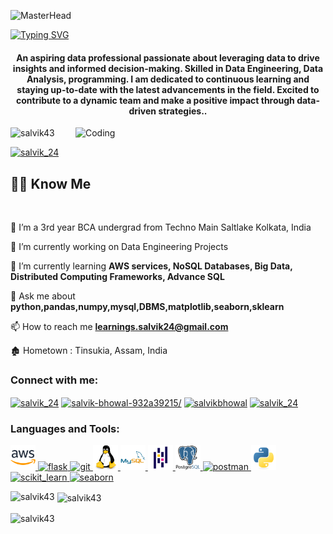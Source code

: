 <!--![MasterHead](https://storage.googleapis.com/gweb-cloudblog-publish/original_images/MLOps_Kloeckner_Hero_Banner_1920x946.gif)-->
![MasterHead](https://github.com/salvik43/salvik43/assets/67736824/c66441b6-ccfb-4b73-9016-ae7db8044ac9)



[![Typing SVG](https://readme-typing-svg.demolab.com?font=Fira+Code&weight=700&size=45&duration=2500&pause=700&color=01def7&center=true&vCenter=true&width=1000&height=75&lines=%F0%9F%8E%89Welcome+To+My+Profile%F0%9F%8E%89;Hi+%F0%9F%91%8B%2C+I'm+Salvik+Bhowal;Aspiring+Data+Professional+%F0%9F%91%A8%E2%80%8D%F0%9F%92%BB)](https://git.io/typing-svg)

<!--[![Typing SVG](https://readme-typing-svg.demolab.com?font=Fira+Code&weight=700&size=50&duration=6000&pause=750&color=F75800&background=FFFFFF00&center=true&vCenter=true&width=1700&height=80&lines=Kaggle+3X+Expert;Leetcode+Top+5000+Global+Rank;300%2B+Projects+on+GitHub;8%2B+Published+research+papers+in+Scopus+Indexed+Journals;20K%2B+Networks+on+LinkedIn;500K%2B+Viewership+on+Quora+%26+Medium)](https://git.io/typing-svg)-->
<h4 align="center">
  
An aspiring data professional passionate about leveraging data to drive insights and informed decision-making. Skilled in **Data Engineering**, **Data Analysis**, **programming**. I am dedicated to continuous learning and staying up-to-date with the latest advancements in the field. Excited to contribute to a dynamic team and make a positive impact through data-driven strategies..</h4>
<img align="right" alt="Coding" width="400" src="https://cdn.dribbble.com/users/1162077/screenshots/3848914/programmer.gif">

<p align="left"> <img src="https://komarev.com/ghpvc/?username=salvik43&label=Profile%20views&color=0e75b6&style=flat" alt="salvik43" /> </p>

<p align="left"> <a href="https://twitter.com/salvik_24" target="blank"><img src="https://img.shields.io/twitter/follow/salvik_24?logo=twitter&style=for-the-badge" alt="salvik_24" /></a> </p>

<h2> 👨‍💻 Know Me </h2><br>

📌 I’m a 3rd year BCA undergrad from Techno Main Saltlake Kolkata, India <br>

🔭 I’m currently working on Data Engineering Projects<br>

🌱 I’m currently learning **AWS services, NoSQL Databases, Big Data, Distributed Computing Frameworks, Advance SQL**<br>

💬 Ask me about **python,pandas,numpy,mysql,DBMS,matplotlib,seaborn,sklearn**<br>

📫 How to reach me **learnings.salvik24@gmail.com**<br>

🏚️ Hometown : Tinsukia, Assam, India<br>

<h3 align="left">Connect with me:</h3>
<p align="left">
<a href="https://twitter.com/salvik_24" target="blank"><img align="center" src="https://raw.githubusercontent.com/rahuldkjain/github-profile-readme-generator/master/src/images/icons/Social/twitter.svg" alt="salvik_24" height="30" width="40" /></a>
<a href="https://linkedin.com/in/salvik-bhowal-932a39215/" target="blank"><img align="center" src="https://raw.githubusercontent.com/rahuldkjain/github-profile-readme-generator/master/src/images/icons/Social/linked-in-alt.svg" alt="salvik-bhowal-932a39215/" height="30" width="40" /></a>
<a href="https://kaggle.com/salvikbhowal" target="blank"><img align="center" src="https://raw.githubusercontent.com/rahuldkjain/github-profile-readme-generator/master/src/images/icons/Social/kaggle.svg" alt="salvikbhowal" height="30" width="40" /></a>
<a href="https://instagram.com/salvik_24" target="blank"><img align="center" src="https://raw.githubusercontent.com/rahuldkjain/github-profile-readme-generator/master/src/images/icons/Social/instagram.svg" alt="salvik_24" height="30" width="40" /></a>
</p>

<h3 align="left">Languages and Tools:</h3>
<p align="left"> <a href="https://aws.amazon.com" target="_blank" rel="noreferrer"> <img src="https://raw.githubusercontent.com/devicons/devicon/master/icons/amazonwebservices/amazonwebservices-original-wordmark.svg" alt="aws" width="40" height="40"/> </a> <a href="https://flask.palletsprojects.com/" target="_blank" rel="noreferrer"> <img src="https://www.vectorlogo.zone/logos/pocoo_flask/pocoo_flask-icon.svg" alt="flask" width="40" height="40"/> </a> <a href="https://git-scm.com/" target="_blank" rel="noreferrer"> <img src="https://www.vectorlogo.zone/logos/git-scm/git-scm-icon.svg" alt="git" width="40" height="40"/> </a> <a href="https://www.linux.org/" target="_blank" rel="noreferrer"> <img src="https://raw.githubusercontent.com/devicons/devicon/master/icons/linux/linux-original.svg" alt="linux" width="40" height="40"/> </a> <a href="https://www.mysql.com/" target="_blank" rel="noreferrer"> <img src="https://raw.githubusercontent.com/devicons/devicon/master/icons/mysql/mysql-original-wordmark.svg" alt="mysql" width="40" height="40"/> </a> <a href="https://pandas.pydata.org/" target="_blank" rel="noreferrer"> <img src="https://raw.githubusercontent.com/devicons/devicon/2ae2a900d2f041da66e950e4d48052658d850630/icons/pandas/pandas-original.svg" alt="pandas" width="40" height="40"/> </a> <a href="https://www.postgresql.org" target="_blank" rel="noreferrer"> <img src="https://raw.githubusercontent.com/devicons/devicon/master/icons/postgresql/postgresql-original-wordmark.svg" alt="postgresql" width="40" height="40"/> </a> <a href="https://postman.com" target="_blank" rel="noreferrer"> <img src="https://www.vectorlogo.zone/logos/getpostman/getpostman-icon.svg" alt="postman" width="40" height="40"/> </a> <a href="https://www.python.org" target="_blank" rel="noreferrer"> <img src="https://raw.githubusercontent.com/devicons/devicon/master/icons/python/python-original.svg" alt="python" width="40" height="40"/> </a> <a href="https://scikit-learn.org/" target="_blank" rel="noreferrer"> <img src="https://upload.wikimedia.org/wikipedia/commons/0/05/Scikit_learn_logo_small.svg" alt="scikit_learn" width="40" height="40"/> </a> <a href="https://seaborn.pydata.org/" target="_blank" rel="noreferrer"> <img src="https://seaborn.pydata.org/_images/logo-mark-lightbg.svg" alt="seaborn" width="40" height="40"/> </a> </p>

<p><img align="left" src="https://github-readme-stats.vercel.app/api/top-langs?username=salvik43&show_icons=true&locale=en&layout=compact" alt="salvik43" /></p>

<p>&nbsp;<img align="center" src="https://github-readme-stats.vercel.app/api?username=salvik43&show_icons=true&locale=en" alt="salvik43" /></p>

<p><img align="center" src="https://github-readme-streak-stats.herokuapp.com/?user=salvik43&" alt="salvik43" /></p>






















